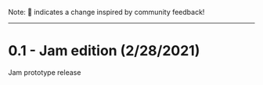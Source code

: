Note: 📢 indicates a change inspired by community feedback!


---------- 
# 0.1 - Jam edition (2/28/2021)
Jam prototype release
